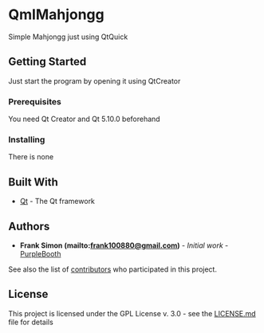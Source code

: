 # QmlMahjongg
Simple Mahjongg just using QtQuick

## Getting Started

Just start the program by opening it using QtCreator

### Prerequisites

You need Qt Creator and Qt 5.10.0 beforehand

### Installing

There is none

## Built With

* [Qt](https://www.qt.io/) - The Qt framework

## Authors

* **Frank Simon (mailto:frank100880@gmail.com)** - *Initial work* - [PurpleBooth](https://github.com/PurpleBooth)

See also the list of [contributors](https://github.com/your/project/contributors) who participated in this project.

## License

This project is licensed under the GPL License v. 3.0 - see the [LICENSE.md](LICENSE.md) file for details

